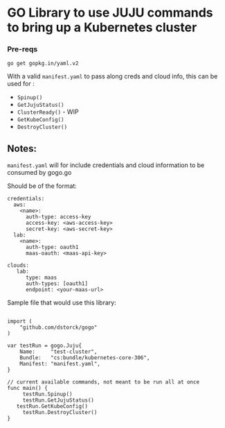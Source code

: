 
# GO Library to use JUJU commands to bring up a Kubernetes cluster

### Pre-reqs

`go get gopkg.in/yaml.v2`

With a valid `manifest.yaml` to pass along creds and cloud info, this can be used for :

- `Spinup()`
- `GetJujuStatus()`
- `ClusterReady()` - WIP
- `GetKubeConfig()`
- `DestroyCluster()`

## Notes:

`manifest.yaml` will for include credentials and cloud information to be consumed by gogo.go


Should be of the format:


```
credentials:
  aws:
    <name>:
      auth-type: access-key
      access-key: <aws-access-key>
      secret-key: <aws-secret-key>
  lab:
    <name>:
      auth-type: oauth1
      maas-oauth: <maas-api-key>

clouds:
   lab:
      type: maas
      auth-types: [oauth1]
      endpoint: <your-maas-url>
```


Sample file that would use this library:

```package main

import (
	"github.com/dstorck/gogo"
)

var testRun = gogo.Juju{
	Name:     "test-cluster",
	Bundle:   "cs:bundle/kubernetes-core-306",
	Manifest: "manifest.yaml",
}

// current available commands, not meant to be run all at once
func main() {
	 testRun.Spinup()
	 testRun.GetJujuStatus()
   testRun.GetKubeConfig()
	 testRun.DestroyCluster()
}
```

